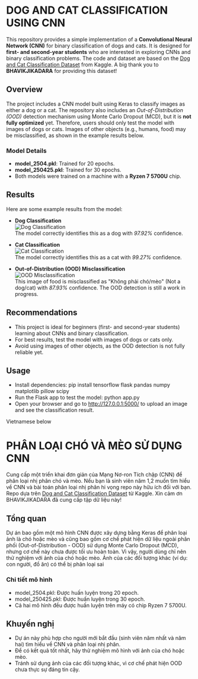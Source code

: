 # DOG AND CAT CLASSIFICATION USING CNN

This repository provides a simple implementation of a **Convolutional Neural Network (CNN)** for binary classification of dogs and cats. It is designed for **first- and second-year students** who are interested in exploring CNNs and binary classification problems. The code and dataset are based on the [Dog and Cat Classification Dataset](https://www.kaggle.com/datasets/bhavikjikadara/dog-and-cat-classification-dataset/data) from Kaggle. A big thank you to **BHAVIKJIKADARA** for providing this dataset!

## Overview
The project includes a CNN model built using Keras to classify images as either a dog or a cat. The repository also includes an *Out-of-Distribution (OOD)* detection mechanism using Monte Carlo Dropout (MCD), but it is **not fully optimized** yet. Therefore, users should only test the model with images of dogs or cats. Images of other objects (e.g., humans, food) may be misclassified, as shown in the example results below.

### Model Details
- **model_2504.pkl**: Trained for 20 epochs.
- **model_250425.pkl**: Trained for 30 epochs.
- Both models were trained on a machine with a **Ryzen 7 5700U** chip.

## Results
Here are some example results from the model:

- **Dog Classification**  
  ![Dog Classification](result_dog.png)  
  The model correctly identifies this as a dog with *97.92%* confidence.

- **Cat Classification**  
  ![Cat Classification](result_cat.png)  
  The model correctly identifies this as a cat with *99.27%* confidence.

- **Out-of-Distribution (OOD) Misclassification**  
  ![OOD Misclassification](result_ood.png)  
  This image of food is misclassified as "Không phải chó/mèo" (Not a dog/cat) with *87.93%* confidence. The OOD detection is still a work in progress.

## Recommendations
- This project is ideal for beginners (first- and second-year students) learning about CNNs and binary classification.
- For best results, test the model with images of dogs or cats only.
- Avoid using images of other objects, as the OOD detection is not fully reliable yet.
## Usage
- Install dependencies:
  	pip install tensorflow flask pandas numpy matplotlib pillow scipy
- Run the Flask app to test the model:
  	python app.py
- Open your browser and go to http://127.0.0.1:5000/ to upload an image and see the classification result.
  
Vietnamese below
# PHÂN LOẠI CHÓ VÀ MÈO SỬ DỤNG CNN
Cung cấp một triển khai đơn giản của Mạng Nơ-ron Tích chập (CNN) để phân loại nhị phân chó và mèo. Nếu bạn là sinh viên năm 1,2 muốn tìm hiểu về CNN và bài toán phân loại nhị phân hi vọng repo này hữu ích đối với bạn. Repo dựa trên [Dog and Cat Classification Dataset](https://www.kaggle.com/datasets/bhavikjikadara/dog-and-cat-classification-dataset/data) từ Kaggle. Xin cảm ơn BHAVIKJIKADARA đã cung cấp tập dữ liệu này!
## Tổng quan
Dự án bao gồm một mô hình CNN được xây dựng bằng Keras để phân loại ảnh là chó hoặc mèo và cũng bao gồm cơ chế phát hiện dữ liệu ngoài phân phối (Out-of-Distribution - OOD) sử dụng Monte Carlo Dropout (MCD), nhưng cơ chế này chưa được tối ưu hoàn toàn. Vì vậy, người dùng chỉ nên thử nghiệm với ảnh của chó hoặc mèo. Ảnh của các đối tượng khác (ví dụ: con người, đồ ăn) có thể bị phân loại sai
### Chi tiết mô hình
- model_2504.pkl: Được huấn luyện trong 20 epoch.
- model_250425.pkl: Được huấn luyện trong 30 epoch.
- Cả hai mô hình đều được huấn luyện trên máy có chip Ryzen 7 5700U.
## Khuyến nghị
- Dự án này phù hợp cho người mới bắt đầu (sinh viên năm nhất và năm hai) tìm hiểu về CNN và phân loại nhị phân.
- Để có kết quả tốt nhất, hãy thử nghiệm mô hình với ảnh của chó hoặc mèo.
- Tránh sử dụng ảnh của các đối tượng khác, vì cơ chế phát hiện OOD chưa thực sự đáng tin cậy.
